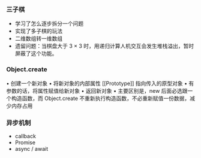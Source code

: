 ### 三子棋

- 学习了怎么逐步拆分一个问题
- 实现了多子棋的玩法
- 二维数组转一维数组
- 遗留问题：当棋盘大于 3 × 3 时，用递归计算人机交互会发生堆栈溢出，暂时屏蔽了这个功能。

### Object.create

• 创建一个新对象
• 将新对象的内部属性 [[Prototype]] 指向传入的原型对象
• 有参数的话，将属性赋值给新对象
• 返回新对象
• 主要区别是，new 后面必选跟一个构造函数，而 Object.create 不重新执行构造函数，不必重新赋值一份数据，减少内存占用

### 异步机制

- callback
- Promise
- async / await
